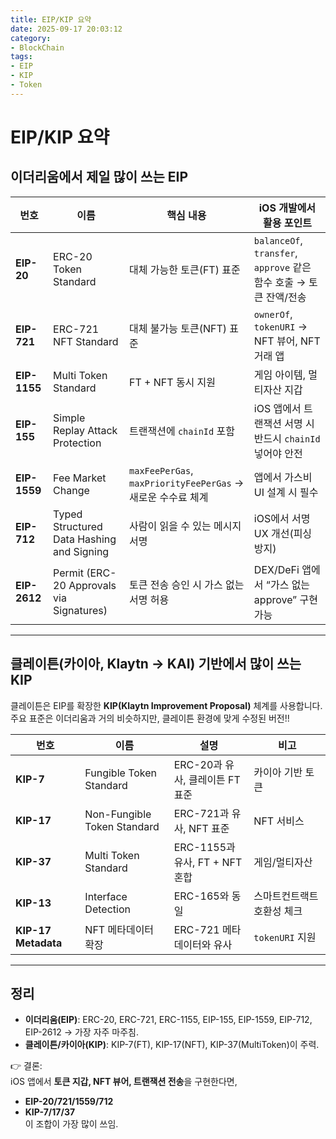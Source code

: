 ```yaml
---
title: EIP/KIP 요약
date: 2025-09-17 20:03:12
category:
- BlockChain
tags:
- EIP
- KIP
- Token
---
```


# EIP/KIP 요약

## 이더리움에서 제일 많이 쓰는 EIP

| 번호 | 이름 | 핵심 내용 | iOS 개발에서 활용 포인트 |
|------|------|-----------|--------------------------|
| **EIP-20** | ERC-20 Token Standard | 대체 가능한 토큰(FT) 표준 | `balanceOf`, `transfer`, `approve` 같은 함수 호출 → 토큰 잔액/전송 |
| **EIP-721** | ERC-721 NFT Standard | 대체 불가능 토큰(NFT) 표준 | `ownerOf`, `tokenURI` → NFT 뷰어, NFT 거래 앱 |
| **EIP-1155** | Multi Token Standard | FT + NFT 동시 지원 | 게임 아이템, 멀티자산 지갑 |
| **EIP-155** | Simple Replay Attack Protection | 트랜잭션에 `chainId` 포함 | iOS 앱에서 트랜잭션 서명 시 반드시 `chainId` 넣어야 안전 |
| **EIP-1559** | Fee Market Change | `maxFeePerGas`, `maxPriorityFeePerGas` → 새로운 수수료 체계 | 앱에서 가스비 UI 설계 시 필수 |
| **EIP-712** | Typed Structured Data Hashing and Signing | 사람이 읽을 수 있는 메시지 서명 | iOS에서 서명 UX 개선(피싱 방지) |
| **EIP-2612** | Permit (ERC-20 Approvals via Signatures) | 토큰 전송 승인 시 가스 없는 서명 허용 | DEX/DeFi 앱에서 “가스 없는 approve” 구현 가능 |

---

## 클레이튼(카이아, Klaytn → KAI) 기반에서 많이 쓰는 KIP

클레이튼은 EIP를 확장한 **KIP(Klaytn Improvement Proposal)** 체계를 사용합니다.  
주요 표준은 이더리움과 거의 비슷하지만, 클레이튼 환경에 맞게 수정된 버전!!

| 번호 | 이름 | 설명 | 비고 |
|------|------|------|------|
| **KIP-7** | Fungible Token Standard | ERC-20과 유사, 클레이튼 FT 표준 | 카이아 기반 토큰 |
| **KIP-17** | Non-Fungible Token Standard | ERC-721과 유사, NFT 표준 | NFT 서비스 |
| **KIP-37** | Multi Token Standard | ERC-1155과 유사, FT + NFT 혼합 | 게임/멀티자산 |
| **KIP-13** | Interface Detection | ERC-165와 동일 | 스마트컨트랙트 호환성 체크 |
| **KIP-17 Metadata** | NFT 메타데이터 확장 | ERC-721 메타데이터와 유사 | `tokenURI` 지원 |

---

## 정리
- **이더리움(EIP)**: ERC-20, ERC-721, ERC-1155, EIP-155, EIP-1559, EIP-712, EIP-2612 → 가장 자주 마주침.  
- **클레이튼/카이아(KIP)**: KIP-7(FT), KIP-17(NFT), KIP-37(MultiToken)이 주력.  

👉 결론:  
iOS 앱에서 **토큰 지갑, NFT 뷰어, 트랜잭션 전송**을 구현한다면,  
- **EIP-20/721/1559/712**  
- **KIP-7/17/37**  
이 조합이 가장 많이 쓰임.  
